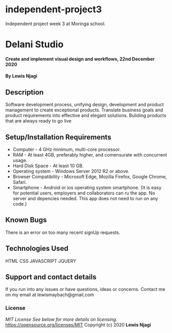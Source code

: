 # independent-project3
Independent project week 3 at Moringa school. 
# Delani Studio
#### Create and implement visual design and workflows, 22nd December 2020
#### By **Lewis Njagi**
## Description
Software development process, unifying design, development and product management to create exceptional products. Translate business goals and product requirements into effective and elegant solutions. Buliding products that are always ready to go live 
## Setup/Installation Requirements
* Computer - 4 GHz minimum, multi-core processor.
* RAM - At least 4GB, preferably higher, and comensurate with concurrent usage.
* Hard Disk Space - At least 10 GB.
* Operating system - Windows Server 2012 R2 or above.
* Browser Compatibility - Microsoft Edge, Mozilla Firefox, Google Chrome, Safari.
* Smartphone - Android or ios operating system smartphone.
{It is easy for potential users, employers and collaborators can ru the app. No server and depencies needed. This app does not need to run on any code.}
## Known Bugs
There is an error on too many recent signUp requests.
## Technologies Used
HTML
CSS
JAVASCRIPT
JQUERY
## Support and contact details
If you run into any issues or have questions, ideas or concerns. Contact me on my email at lewismaybach@gmail,com
### License
*MIT License
See below for more details on licensing.*
https://opensource.org/licenses/MIT
Copyright (c) 2020 **Lewis Njagi**
